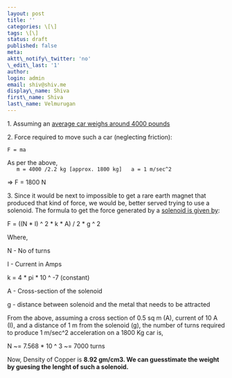 ```yaml
---
layout: post
title: ''
categories: \[\]
tags: \[\]
status: draft
published: false
meta:
aktt\_notify\_twitter: 'no'
\_edit\_last: '1'
author:
login: admin
email: shiv@shiv.me
display\_name: Shiva
first\_name: Shiva
last\_name: Velmurugan
---
```


1\. Assuming an [average car weighs around 4000 pounds][0]

2\. Force required to move such a car (neglecting friction):

`F = ma`

As per the above,  
`  
m = 4000 /2.2 kg [approx. 1800 kg]  
a = 1 m/sec^2`

=\> F = 1800 N

3\. Since it would be next to impossible to get a rare earth magnet that produced that kind of force, we would be, better served trying to use a solenoid. The formula to get the force generated by a [solenoid is given by][1]:

F = ((N \* I) ^ 2 \* k \* A) / 2 \* g ^ 2

Where,

N - No of turns

I - Current in Amps

k = 4 \* pi \* 10 ^ -7 (constant)

A - Cross-section of the solenoid

g - distance between solenoid and the metal that needs to be attracted

From the above, assuming a cross section of 0.5 sq m (A), current of 10 A (I), and a distance of 1 m from the solenoid (g), the number of turns required to produce 1 m/sec^2 acceleration on a 1800 Kg car is,

N ~= 7.568 \* 10 ^ 3 ~= 7000 turns

Now, Density of Copper is **8.92 gm/cm3\. We can guesstimate the weight by guesing the lenght of such a solenoid.**



[0]: http://wiki.answers.com/Q/How_much_does_an_average_car_weigh
[1]: http://www.daycounter.com/Calculators/Magnets/Solenoid-Force-Calculator.phtml